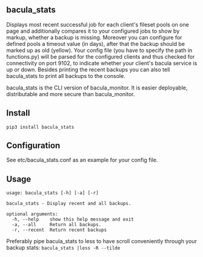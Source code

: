 ## bacula_stats
Displays most recent successful job for each client's fileset pools on one page and additionally compares it to your
configured jobs to show by markup, whether a backup is missing. Moreover you can configure for defined pools a timeout
value (in days), after that the backup should be marked up as old (yellow). Your config file (you have to specify the
path in functions.py) will be parsed for the configured clients and thus checked for connectivity on port 9102, to
indicate whether your client's bacula service is up or down. Besides printing the recent backups you can also tell
bacula_stats to print all backups to the console.

bacula_stats is the CLI version of bacula_monitor. It is easier deployable, distributable and more secure than
bacula_monitor.


## Install
`pip3 install bacula_stats`

## Configuration
See etc/bacula_stats.conf as an example for your config file.

## Usage
```
usage: bacula_stats [-h] [-a] [-r]                                                                                                                                                             
                                                                                                                                                                                               
bacula_stats - Display recent and all backups.                                                                                                                                                 
                                                                                                                                                                                               
optional arguments:                                                                                                                                                                            
  -h, --help    show this help message and exit                                                                                                                                                
  -a, --all     Return all backups.                                                                                                                                                            
  -r, --recent  Return recent backups
```
Preferably pipe bacula_stats to less to have scroll conveniently through your backup stats:
`bacula_stats |less -R --tilde`
